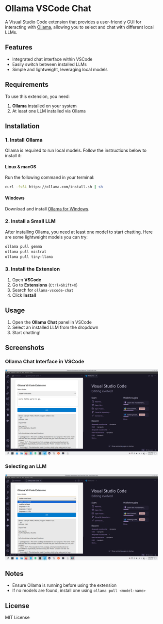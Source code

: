 # Ollama VSCode Chat

A Visual Studio Code extension that provides a user-friendly GUI for interacting with [Ollama](https://ollama.com), allowing you to select and chat with different local LLMs.

## Features

- Integrated chat interface within VSCode
- Easily switch between installed LLMs
- Simple and lightweight, leveraging local models

## Requirements

To use this extension, you need:

1. **Ollama** installed on your system  
2. At least one LLM installed via Ollama  

## Installation

### 1. Install Ollama

Ollama is required to run local models. Follow the instructions below to install it:

#### **Linux & macOS**
Run the following command in your terminal:

```sh
curl -fsSL https://ollama.com/install.sh | sh
```

#### **Windows**
Download and install [Ollama for Windows](https://ollama.com/download).

### 2. Install a Small LLM

After installing Ollama, you need at least one model to start chatting. Here are some lightweight models you can try:

```sh
ollama pull gemma
ollama pull mistral
ollama pull tiny-llama
```

### 3. Install the Extension

1. Open **VSCode**  
2. Go to **Extensions** (`Ctrl+Shift+X`)  
3. Search for `ollama-vscode-chat`  
4. Click **Install**  

## Usage

1. Open the **Ollama Chat** panel in VSCode  
2. Select an installed LLM from the dropdown  
3. Start chatting!  

## Screenshots

### Ollama Chat Interface in VSCode
![Ollama Chat Panel](screenshots/chat_panel.png)

### Selecting an LLM
![Model Selection](screenshots/model_selection.png)

## Notes

- Ensure Ollama is running before using the extension  
- If no models are found, install one using `ollama pull <model-name>`  

## License

MIT License
